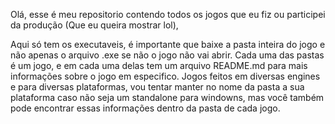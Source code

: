 Olá, esse é meu repositorio contendo todos os jogos que eu fiz ou participei da produção (Que eu queira mostrar lol), 

Aqui só tem os executaveis, é importante que baixe a pasta inteira do jogo e não apenas o arquivo .exe se não o jogo não vai abrir.
Cada uma das pastas é um jogo, e em cada uma delas tem um arquivo README.md para mais informações sobre o jogo em especifico.
Jogos feitos em diversas engines e para diversas plataformas, vou tentar manter no nome da pasta a sua plataforma caso não seja um standalone para windowns, mas você também pode encontrar essas informações dentro da pasta de cada jogo.
